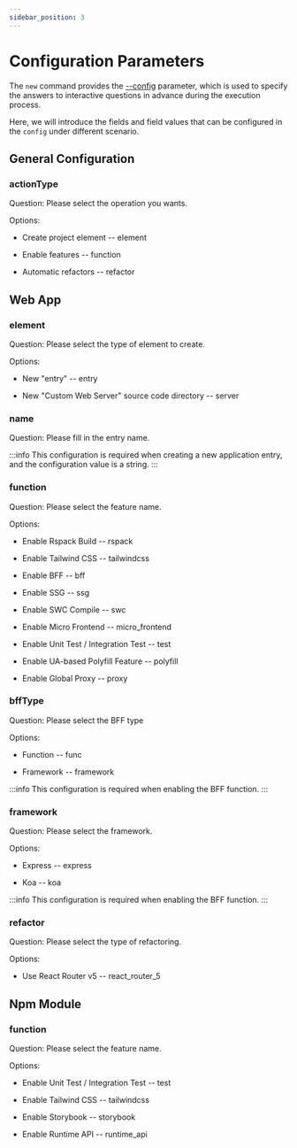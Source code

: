 ```yaml
---
sidebar_position: 3
---
```


# Configuration Parameters

The `new` command provides the [--config](/guides/topic-detail/generator/new/option.html#-c,---config-<config>) parameter, which is used to specify the answers to interactive questions in advance during the execution process.

Here, we will introduce the fields and field values that can be configured in the `config` under different scenario.

## General Configuration

### actionType

Question: Please select the operation you wants.

Options:

- Create project element -- element

- Enable features -- function

- Automatic refactors -- refactor

## Web App

### element

Question: Please select the type of element to create.

Options:

- New "entry" -- entry

- New "Custom Web Server" source code directory -- server

### name

Question: Please fill in the entry name.

:::info
This configuration is required when creating a new application entry, and the configuration value is a string.
:::

### function

Question: Please select the feature name.

Options:

- Enable Rspack Build -- rspack

- Enable Tailwind CSS -- tailwindcss

- Enable BFF -- bff

- Enable SSG -- ssg

- Enable SWC Compile -- swc

- Enable Micro Frontend -- micro_frontend

- Enable Unit Test / Integration Test -- test

- Enable UA-based Polyfill Feature -- polyfill

- Enable Global Proxy -- proxy

### bffType

Question: Please select the BFF type

Options:

- Function -- func

- Framework -- framework

:::info
This configuration is required when enabling the BFF function.
:::

### framework

Question: Please select the framework.

Options:

- Express -- express

- Koa -- koa

:::info
This configuration is required when enabling the BFF function.
:::

### refactor

Question: Please select the type of refactoring.

Options:

- Use React Router v5 -- react_router_5

## Npm Module

### function

Question: Please select the feature name.

Options:

- Enable Unit Test / Integration Test -- test

- Enable Tailwind CSS -- tailwindcss

- Enable Storybook -- storybook

- Enable Runtime API -- runtime_api
